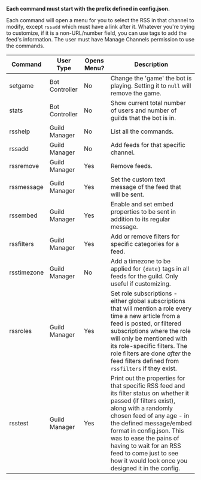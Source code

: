 **Each command must start with the prefix defined in config.json.**

Each command will open a menu for you to select the RSS in that channel to modify, except `rssadd` which must have a link after it. Whatever you're trying to customize, if it is a non-URL/number field, you can use tags to add the feed's information. The user must have Manage Channels permission to use the commands.

|Command|User Type|Opens Menu?|Description|
|-------|----------|-----------|----|
|setgame|Bot Controller|No|Change the 'game' the bot is playing. Setting it to `null` will remove the game.|
|stats|Bot Controller|No|Show current total number of users and number of guilds that the bot is in.|
|rsshelp|Guild Manager|No|List all the commands.|
|rssadd|Guild Manager|No|Add feeds for that specific channel.|
|rssremove|Guild Manager|Yes|Remove feeds.|
|rssmessage|Guild Manager|Yes|Set the custom text message of the feed that will be sent.|
|rssembed|Guild Manager|Yes|Enable and set embed properties to be sent in addition to its regular message.|
|rssfilters|Guild Manager|Yes|Add or remove filters for specific categories for a feed.|
|rsstimezone|Guild Manager|No|Add a timezone to be applied for `{date}` tags in all feeds for the guild. Only useful if customizing.|
|rssroles|Guild Manager|Yes|Set role subscriptions - either global subscriptions that will mention a role every time a new article from a feed is posted, or filtered subscriptions where the role will only be mentioned with its role-specific filters. The role filters are done *after* the feed filters defined from `rssfilters` if they exist.|
|rsstest|Guild Manager|Yes|Print out the properties for that specific RSS feed and its filter status on whether it passed (if filters exist), along with a randomly chosen feed of any age - in the defined message/embed format in config.json. This was to ease the pains of having to wait for an RSS feed to come just to see how it would look once you designed it in the config.|